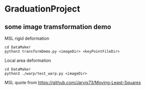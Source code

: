 # GraduationProject

## some image tramsformation demo

MSL rigid deformation
```
cd DataMaker
python3 transformDemo.py <imageDir> <keyPointFileDir>
```

Local area deformation
```
cd DataMaker
python3 ./warp/test_warp.py <imageDir>
```

MSL quote from https://github.com/Jarvis73/Moving-Least-Squares